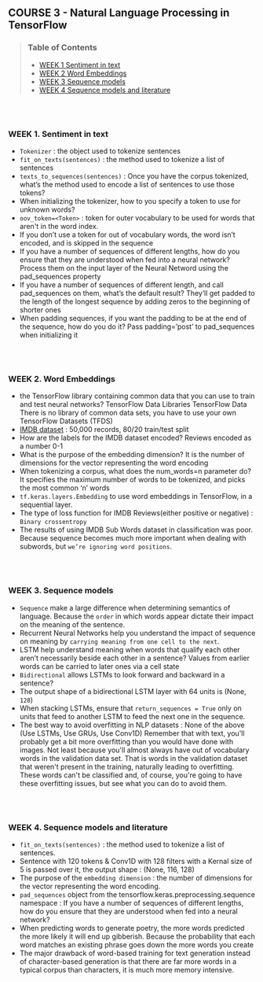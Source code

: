 ## COURSE 3 - Natural Language Processing in TensorFlow
> ### Table of Contents
>    - [WEEK 1 Sentiment in text](#3-1)      
>    - [WEEK 2 Word Embeddings](#3-2)      
>    - [WEEK 3 Sequence models](#3-3)      
>    - [WEEK 4 Sequence models and literature](#3-4)      

</br>
</br>

<a name='3-1'></a>
### WEEK 1. Sentiment in text

- `Tokenizer` : the object used to tokenize sentences
- `fit_on_texts(sentences)` : the method used to tokenize a list of sentences
- `texts_to_sequences(sentences)` : Once you have the corpus tokenized, what’s the method used to encode a list of sentences to use those tokens?
- When initializing the tokenizer, how to you specify a token to use for unknown words?
- `oov_token=<Token>` : token for outer vocabulary to be used for words that aren't in the word index.
- If you don’t use a token for out of vocabulary words, the word isn’t encoded, and is skipped in the sequence
- If you have a number of sequences of different lengths, how do you ensure that they are understood when fed into a neural network?
Process them on the input layer of the Neural Netword using the pad_sequences property
- If you have a number of sequences of different length, and call pad_sequences on them, what’s the default result?
They’ll get padded to the length of the longest sequence by adding zeros to the beginning of shorter ones
- When padding sequences, if you want the padding to be at the end of the sequence, how do you do it?
Pass padding=’post’ to pad_sequences when initializing it



</br>
</br>

<a name='3-2'></a>
### WEEK 2. Word Embeddings
-  the TensorFlow library containing common data that you can use to train and test neural networks?
TensorFlow Data Libraries
TensorFlow Data
There is no library of common data sets, you have to use your own
TensorFlow Datasets (TFDS)
-  [IMDB dataset](http://ai.stanford.edu/~amaas/data/sentiment/) : 50,000 records, 80/20 train/test split
- How are the labels for the IMDB dataset encoded? Reviews encoded as a number 0-1
- What is the purpose of the embedding dimension?
It is the number of dimensions for the vector representing the word encoding
- When tokenizing a corpus, what does the num_words=n parameter do?
It specifies the maximum number of words to be tokenized, and picks the most common ‘n’ words
- `tf.keras.layers.Embedding` to use word embeddings in TensorFlow, in a sequential layer.
- The type of loss function for IMDB Reviews(either positive or negative) : `Binary crossentropy`
- The results of using IMDB Sub Words dataset in classification was poor. Because sequence becomes much more important when dealing with subwords, but `we’re ignoring word positions`.

</br>
</br>

<a name='3-3'></a>
### WEEK 3. Sequence models
- `Sequence` make a large difference when determining semantics of language. Because the `order` in which words appear dictate their impact on the meaning of the sentence.
- Recurrent Neural Networks help you understand the impact of sequence on meaning by `carrying meaning from one cell to the next`.
- LSTM help understand meaning when words that qualify each other aren’t necessarily beside each other in a sentence?
Values from earlier words can be carried to later ones via a cell state
- `Bidirectional` allows LSTMs to look forward and backward in a sentence?
- The output shape of a bidirectional LSTM layer with 64 units is (None, `128`)
- When stacking LSTMs, ensure that `return_sequences = True` only on units that feed to another LSTM to feed the next one in the sequence.
- The best way to avoid overfitting in NLP datasets : None of the above (Use LSTMs, Use GRUs, Use Conv1D)
Remember that with text, you'll probably get a bit more overfitting than you would have done with images. Not least because you'll almost always have out of vocabulary words in the validation data set. That is words in the validation dataset that weren't present in the training, naturally leading to overfitting. These words can't be classified and, of course, you're going to have these overfitting issues, but see what you can do to avoid them.

</br>
</br>

<a name='3-4'></a>
### WEEK 4. Sequence models and literature
- `fit_on_texts(sentences)` : the method used to tokenize a list of sentences.
- Sentence with 120 tokens & Conv1D with 128 filters with a Kernal size of 5 is passed over it, the output shape : (None, 116, 128)
- The purpose of the `embedding dimension` :  the number of dimensions for the vector representing the word encoding.
- `pad_sequences` object from the tensorflow.keras.preprocessing.sequence namespace : If you have a number of sequences of different lengths, how do you ensure that they are understood when fed into a neural network?
- When predicting words to generate poetry, the more words predicted the more likely it will end up gibberish. Because the probability that each word matches an existing phrase goes down the more words you create
- The major drawback of word-based training for text generation instead of character-based generation is that there are far more words in a typical corpus than characters, it is much more memory intensive.


</br>
</br>

